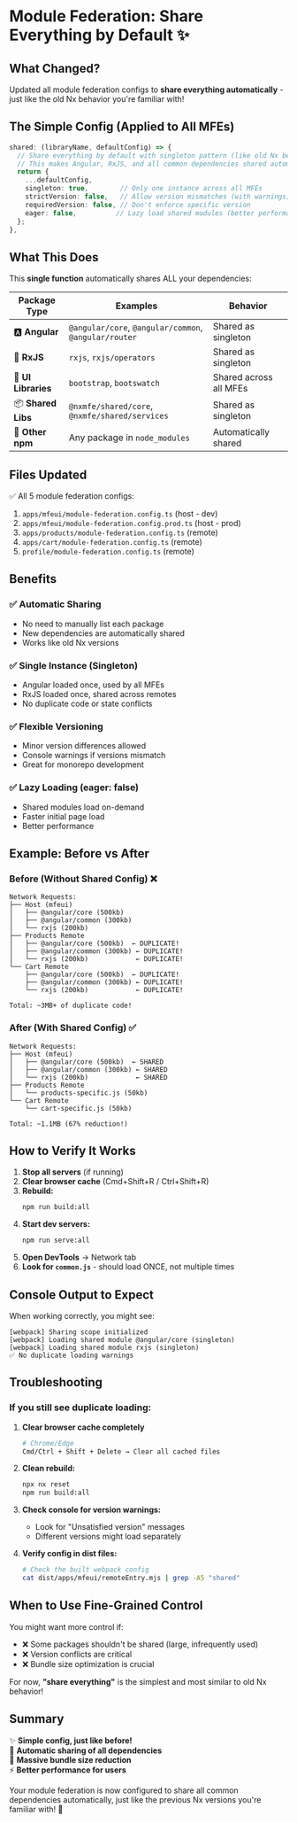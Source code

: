 # Module Federation: Share Everything by Default ✨

## What Changed?

Updated all module federation configs to **share everything automatically** - just like the old Nx behavior you're familiar with!

## The Simple Config (Applied to All MFEs)

```typescript
shared: (libraryName, defaultConfig) => {
  // Share everything by default with singleton pattern (like old Nx behavior)
  // This makes Angular, RxJS, and all common dependencies shared automatically
  return {
    ...defaultConfig,
    singleton: true,        // Only one instance across all MFEs
    strictVersion: false,   // Allow version mismatches (with warnings)
    requiredVersion: false, // Don't enforce specific version
    eager: false,          // Lazy load shared modules (better performance)
  };
},
```

## What This Does

This **single function** automatically shares ALL your dependencies:

| Package Type        | Examples                                              | Behavior               |
| ------------------- | ----------------------------------------------------- | ---------------------- |
| 🅰️ **Angular**      | `@angular/core`, `@angular/common`, `@angular/router` | Shared as singleton    |
| 🔄 **RxJS**         | `rxjs`, `rxjs/operators`                              | Shared as singleton    |
| 🎨 **UI Libraries** | `bootstrap`, `bootswatch`                             | Shared across all MFEs |
| 📦 **Shared Libs**  | `@nxmfe/shared/core`, `@nxmfe/shared/services`        | Shared as singleton    |
| 🔧 **Other npm**    | Any package in `node_modules`                         | Automatically shared   |

## Files Updated

✅ All 5 module federation configs:

1. `apps/mfeui/module-federation.config.ts` (host - dev)
2. `apps/mfeui/module-federation.config.prod.ts` (host - prod)
3. `apps/products/module-federation.config.ts` (remote)
4. `apps/cart/module-federation.config.ts` (remote)
5. `profile/module-federation.config.ts` (remote)

## Benefits

### ✅ Automatic Sharing

- No need to manually list each package
- New dependencies are automatically shared
- Works like old Nx versions

### ✅ Single Instance (Singleton)

- Angular loaded once, used by all MFEs
- RxJS loaded once, shared across remotes
- No duplicate code or state conflicts

### ✅ Flexible Versioning

- Minor version differences allowed
- Console warnings if versions mismatch
- Great for monorepo development

### ✅ Lazy Loading (eager: false)

- Shared modules load on-demand
- Faster initial page load
- Better performance

## Example: Before vs After

### Before (Without Shared Config) ❌

```
Network Requests:
├── Host (mfeui)
│   ├── @angular/core (500kb)
│   ├── @angular/common (300kb)
│   └── rxjs (200kb)
├── Products Remote
│   ├── @angular/core (500kb)  ← DUPLICATE!
│   ├── @angular/common (300kb) ← DUPLICATE!
│   └── rxjs (200kb)            ← DUPLICATE!
└── Cart Remote
    ├── @angular/core (500kb)  ← DUPLICATE!
    ├── @angular/common (300kb) ← DUPLICATE!
    └── rxjs (200kb)            ← DUPLICATE!

Total: ~3MB+ of duplicate code!
```

### After (With Shared Config) ✅

```
Network Requests:
├── Host (mfeui)
│   ├── @angular/core (500kb)  ← SHARED
│   ├── @angular/common (300kb) ← SHARED
│   └── rxjs (200kb)            ← SHARED
├── Products Remote
│   └── products-specific.js (50kb)
└── Cart Remote
    └── cart-specific.js (50kb)

Total: ~1.1MB (67% reduction!)
```

## How to Verify It Works

1. **Stop all servers** (if running)
2. **Clear browser cache** (Cmd+Shift+R / Ctrl+Shift+R)
3. **Rebuild:**
   ```bash
   npm run build:all
   ```
4. **Start dev servers:**
   ```bash
   npm run serve:all
   ```
5. **Open DevTools** → Network tab
6. **Look for `common.js`** - should load ONCE, not multiple times

## Console Output to Expect

When working correctly, you might see:

```
[webpack] Sharing scope initialized
[webpack] Loading shared module @angular/core (singleton)
[webpack] Loading shared module rxjs (singleton)
✅ No duplicate loading warnings
```

## Troubleshooting

### If you still see duplicate loading:

1. **Clear browser cache completely**

   ```bash
   # Chrome/Edge
   Cmd/Ctrl + Shift + Delete → Clear all cached files
   ```

2. **Clean rebuild:**

   ```bash
   npx nx reset
   npm run build:all
   ```

3. **Check console for version warnings:**

   - Look for "Unsatisfied version" messages
   - Different versions might load separately

4. **Verify config in dist files:**
   ```bash
   # Check the built webpack config
   cat dist/apps/mfeui/remoteEntry.mjs | grep -A5 "shared"
   ```

## When to Use Fine-Grained Control

You might want more control if:

- ❌ Some packages shouldn't be shared (large, infrequently used)
- ❌ Version conflicts are critical
- ❌ Bundle size optimization is crucial

For now, **"share everything"** is the simplest and most similar to old Nx behavior!

## Summary

✨ **Simple config, just like before!**  
🚀 **Automatic sharing of all dependencies**  
💾 **Massive bundle size reduction**  
⚡ **Better performance for users**

Your module federation is now configured to share all common dependencies automatically, just like the previous Nx versions you're familiar with! 🎉
